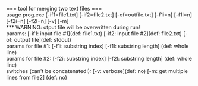 === tool for merging two text files ===\
usage prog.exe [-if1=file1.txt] [-if2=file2.txt] [-of=outfile.txt] [-f1i=n] [-f1l=n] [-f2i=n] [-f2l=n] [-v] [-m]\
*** WARNING: otput file will be overwritten during run!\
params: [-if1: input file #1](def: file1.txt) [-if2: input file #2](def: file2.txt) [-of: output file](def: stdout)\
params for file #1: [-f1i: substring index] [-f1l: substring length] (def: whole line)\
params for file #2: [-f2i: substring index] [-f2l: substring length] (def: whole line)\
switches (can't be concatenated!): [-v: verbose](def: no) [-m: get multiple lines from file2] (def: no)

